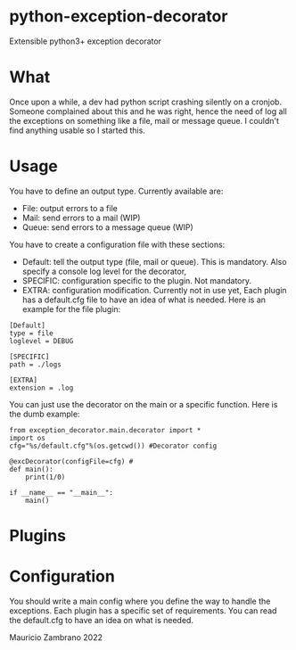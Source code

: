 # python-exception-decorator
Extensible python3+ exception decorator

# What
Once upon a while, a dev had python script crashing silently on a cronjob. Someone complained about this and he was right, hence the need of log all the exceptions on something like a file, mail or message queue.
I couldn't find anything usable so I started this.

# Usage
You have to define an output type. Currently available are:
* File: output errors to a file
* Mail: send errors to a mail (WIP)
* Queue: send errors to a message queue (WIP)

You have to create a configuration file with these sections:
* Default: tell the output type (file, mail or queue). This is mandatory. Also specify a console log level for the decorator,
* SPECIFIC: configuration specific to the plugin. Not mandatory.
* EXTRA: configuration modification. Currently not in use yet,
Each plugin has a default.cfg file to have an idea of what is needed.
Here is an example for the file plugin:
```
[Default]
type = file
loglevel = DEBUG

[SPECIFIC]
path = ./logs

[EXTRA]
extension = .log
```
You can just use the decorator on the main or a specific function. Here is the dumb example:
```
from exception_decorator.main.decorator import *
import os
cfg="%s/default.cfg"%(os.getcwd()) #Decorator config

@excDecorator(configFile=cfg) #
def main():
    print(1/0)

if __name__ == "__main__":
    main()
```
# Plugins


# Configuration
You should write a main config where you define the way to handle the exceptions. Each plugin has a specific set of requirements. You can read the default.cfg to have an idea on what is needed.



Mauricio Zambrano 2022
